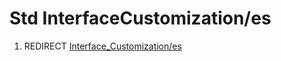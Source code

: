# Std InterfaceCustomization/es

1.  REDIRECT [Interface\_Customization/es](Interface_Customization/es.md)
